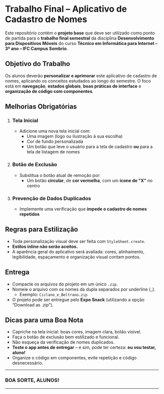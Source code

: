# Trabalho Final – Aplicativo de Cadastro de Nomes

Este repositório contém o **projeto base** que deve ser utilizado como ponto de partida para o **trabalho final semestral** da disciplina **Desenvolvimento para Dispositivos Móveis** do curso **Técnico em Informática para Internet – 3º ano – IFC Campus Sombrio**.

## Objetivo do Trabalho

Os alunos deverão **personalizar e aprimorar** este aplicativo de cadastro de nomes, aplicando os conceitos estudados ao longo do semestre. O foco está em **navegação**, **estados globais**, **boas práticas de interface** e **organização de código com componentes**.

## Melhorias Obrigatórias

1. ### Tela Inicial
   - Adicione uma nova tela inicial com:
     - Uma imagem (logo ou ilustração à sua escolha)
     - Cor de fundo personalizada
     - Um botão que leve o usuário para a tela de cadastro **ou** para a tela de listagem de nomes

2. ### Botão de Exclusão
   - Substitua o botão atual de remoção por:
     - Um botão **circular**, de **cor vermelha**, com um **ícone de "X"** no centro

3. ### Prevenção de Dados Duplicados
   - Implemente uma verificação que **impede o cadastro de nomes repetidos**

## Regras para Estilização

- Toda personalização visual deve ser feita com `StyleSheet.create`.
- **Estilos inline não serão aceitos.**
- A aparência geral do aplicativo será avaliada: cores, alinhamento, legibilidade, espaçamento e organização visual contam pontos.

## Entrega

- Compacte os arquivos do projeto em um único `.zip`.
- Nomeie o arquivo com os nomes da dupla separados por underline (_).
  - Exemplo: `Ciclano_e_Beltrano.zip`
- O projeto pode ser entregue pelo **Expo Snack** (utilizando a opção “Download as .zip”).

## Dicas para uma Boa Nota

- Capriche na tela inicial: boas cores, imagem clara, botão visível.
- Faça o botão de exclusão bem estilizado e funcional.
- Não esqueça da verificação de nomes duplicados.
- **Teste o app antes de entregar** – e sim, pode ter certeza: **eu vou testar, aluno!** 
- Organize o código em componentes, evite repetição e código desnecessário.

---

### BOA SORTE, ALUNOS!

---

